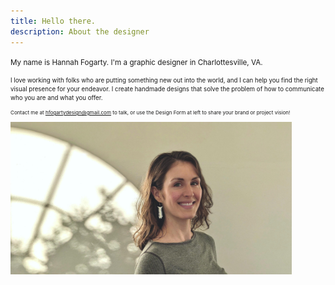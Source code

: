 ```yaml
---
title: Hello there.
description: About the designer
---
```


<small> My name is Hannah Fogarty. I'm a graphic designer in Charlottesville, VA.

<small> I love working with folks who are putting something new out into the world, and I can help you find the right visual presence for your endeavor. I create handmade designs that solve the problem of how to communicate who you are and what you offer.
 
<small> Contact me at hfogartydesign@gmail.com to talk, or use the Design Form at left to share your brand or project vision! 


<img src="/images/headshot2.JPG" width="450">

